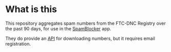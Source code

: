 # What is this

This repository aggregates spam numbers from the FTC-DNC Registry over the past 90 days, for use in the [SpamBlocker](https://github.com/aj3423/SpamBlocker) app.

They do provide an [API](https://www.ftc.gov/developer/api/v0/endpoints/do-not-call-dnc-reported-calls-data-api) for downloading numbers, but it requires email registration.